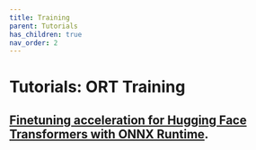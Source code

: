 ```yaml
---
title: Training
parent: Tutorials
has_children: true
nav_order: 2
---
```

# Tutorials: ORT Training

## [Finetuning acceleration for Hugging Face Transformers with ONNX Runtime](https://github.com/microsoft/onnxruntime-training-examples/tree/master/huggingface).